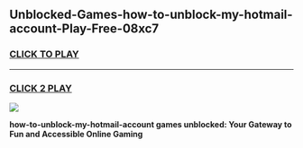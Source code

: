 
## Unblocked-Games-how-to-unblock-my-hotmail-account-Play-Free-08xc7
<h3>
<a href="https://premium76.site?title=how-to-unblock-my-hotmail-account&ref=19M">CLICK TO PLAY</a></h3>
<hr>

<h3>
<a href="https://premium76.site?title=how-to-unblock-my-hotmail-account&ref=19M">CLICK 2 PLAY</a>
  
</h3>

<a href="https://premium76.site?title=how-to-unblock-my-hotmail-account&ref=19M"><img src="https://clearcache.store/games.png"></a>


**how-to-unblock-my-hotmail-account games unblocked: Your Gateway to Fun and Accessible Online Gaming**
